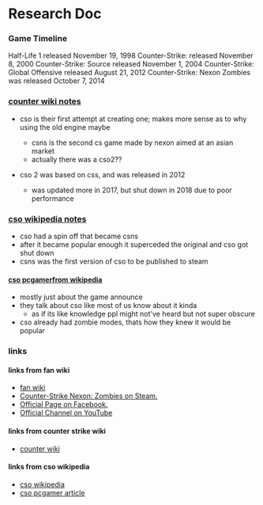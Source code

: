 # Research Doc

### Game Timeline
Half-Life 1 released November 19, 1998
Counter-Strike: released November 8, 2000
Counter-Strike: Source released November 1, 2004
Counter-Strike: Global Offensive released August 21, 2012
Counter-Strike: Nexon Zombies was released October 7, 2014

### [counter wiki notes](https://counterstrike.fandom.com/wiki/Counter-Strike_Nexon:_Studio)

- cso is their first attempt at creating one;  makes more sense as to why using the old engine maybe
  - csns is the second cs game made by nexon aimed at an asian market
  - actually there was a cso2??

- cso 2 was based on css, and was released in 2012
  - was updated more in 2017, but shut down in 2018 due to poor performance

### [cso wikipedia notes](https://en.wikipedia.org/wiki/Counter-Strike_Online)
- cso had a spin off that became csns 
- after it became popular enough it superceded the original and cso got shut down
- csns was the first version of cso to be published to steam 

#### [cso pcgamerfrom wikipedia](https://www.pcgamer.com/counter-strike-nexon-zombies-announced-from-the-team-that-brought-you-counter-strike-online/0)
- mostly just about the game announce
- they talk about cso like most of us know about it kinda
  - as if its like knowledge ppl might not've heard but not super obscure
- cso already had zombie modes, thats how they knew it would be popular 

### links

#### links from fan wiki 
- [fan wiki](https://cso.fandom.com/wiki/Counter-Strike_Nexon:_Studio)
- [Counter-Strike Nexon: Zombies on Steam.](http://store.steampowered.com/app/273110/)
- [Official Page on Facebook.](https://www.facebook.com/CSNZ.Official)
- [Official Channel on YouTube](https://www.youtube.com/channel/UCLjo8nVLNm6cfWeimPk3zkA)

#### links from counter strike wiki 
- [counter wiki](https://counterstrike.fandom.com/wiki/Counter-Strike_Nexon:_Studio)

#### links from cso wikipedia
- [cso wikipedia](https://en.wikipedia.org/wiki/Counter-Strike_Online)
- [cso pcgamer article](https://www.pcgamer.com/counter-strike-nexon-zombies-announced-from-the-team-that-brought-you-counter-strike-online/0)
